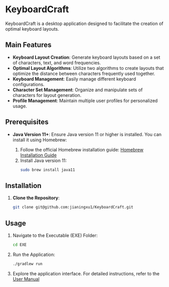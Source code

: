 # KeyboardCraft

KeyboardCraft is a desktop application designed to facilitate the creation of optimal keyboard layouts.

## Main Features

- **Keyboard Layout Creation**: Generate keyboard layouts based on a set of characters, text, and word frequencies.
- **Optimal Layout Algorithms**: Utilize two algorithms to create layouts that optimize the distance between characters frequently used together.
- **Keyboard Management**: Easily manage different keyboard configurations.
- **Character Set Management**: Organize and manipulate sets of characters for layout generation.
- **Profile Management**: Maintain multiple user profiles for personalized usage.

## Prerequisites

- **Java Version 11+**: Ensure Java version 11 or higher is installed. You can install it using Homebrew:
  
  1. Follow the official Homebrew installation guide: [Homebrew Installation Guide](https://docs.brew.sh/Installation)
  2. Install Java version 11:
      ```bash
      sudo brew install java11
      ```

## Installation

1. **Clone the Repository**:
   ```bash
   git clone git@github.com:jianingxu1/KeyboardCraft.git
   ```

## Usage
1. Navigate to the Executable (EXE) Folder:
   ```bash
   cd EXE
   ```
2. Run the Application:
   ```bash
   ./gradlew run
   ```
3. Explore the application interface. For detailed instructions, refer to the [User Manual](https://github.com/jianingxu1/KeyboardCraft/blob/main/DOCS/Manual_de_Usuario_PROP.pdf)
